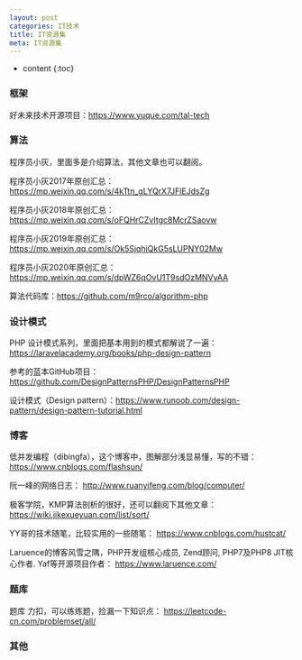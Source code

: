 ```yaml
---
layout: post
categories: IT技术
title: IT资源集
meta: IT资源集
---
```

* content
{:toc}
  
### 框架

好未来技术开源项目：<https://www.yuque.com/tal-tech>

### 算法

程序员小灰，里面多是介绍算法，其他文章也可以翻阅。

程序员小灰2017年原创汇总：<https://mp.weixin.qq.com/s/4kTtn_gLYQrX7JFlEJdsZg> 

程序员小灰2018年原创汇总：<https://mp.weixin.qq.com/s/oFQHrCZvItgc8McrZSaovw> 

程序员小灰2019年原创汇总：<https://mp.weixin.qq.com/s/Ok5SjqhiQkG5sLUPNY02Mw> 

程序员小灰2020年原创汇总：<https://mp.weixin.qq.com/s/dpWZ6qOvU1T9sdOzMNVyAA> 

算法代码库：<https://github.com/m9rco/algorithm-php> 

### 设计模式

PHP 设计模式系列，里面把基本用到的模式都解说了一遍：<https://laravelacademy.org/books/php-design-pattern> 

参考的蓝本GitHub项目： <https://github.com/DesignPatternsPHP/DesignPatternsPHP> 

设计模式（Design pattern）：<https://www.runoob.com/design-pattern/design-pattern-tutorial.html>

### 博客

低并发编程（dibingfa），这个博客中，图解部分浅显易懂，写的不错：
<https://www.cnblogs.com/flashsun/> 

阮一峰的网络日志： 
<http://www.ruanyifeng.com/blog/computer/> 

极客学院，KMP算法剖析的很好，还可以翻阅下其他文章：
<https://wiki.jikexueyuan.com/list/sort/> 

YY哥的技术随笔，比较实用的一些随笔：
<https://www.cnblogs.com/hustcat/>

Laruence的博客风雪之隅，PHP开发组核心成员, Zend顾问, PHP7及PHP8 JIT核心作者. Yaf等开源项目作者：
<https://www.laruence.com/>

### 题库

题库 力扣，可以练练题，捡漏一下知识点：
<https://leetcode-cn.com/problemset/all/>

### 其他


